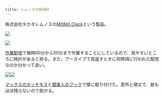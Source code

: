 ```yaml
---
title: レムノスの掛時計
---
```

株式会社タカタレムノスの[MONO Clock](https://www.amazon.co.jp/dp/B004UIT8BK)という製品。

![](https://lh3.googleusercontent.com/docs/ADP-6oFBXA57SEzUJEqOYPxG8gujouvYwdQTPUE8IIYHqXUAkgKpDsxLIubSlxs5bpziyWeQ6v_3RFqNGMUSsPhC8K6QlNATvBVf8fkRc7nm-caRj8j4deFrfhEzmBBRxYv8JPdgD1OL4sO3DRz2TpzREFgqbKtZTVxaLxTXkNHjAFOTd4DCZvTuP_FPKdKawozRBLAtcsbXt91uyebuLKiQw9D9a2_zA4n67KfABRZLxdq-AicKtXJ_cf4N97Wb6DcpZd8htNI8Y9AyT0x-cuDXm0YECemlnqh4ple1Rb8KOrFXCL688GGCRRiD3y59BwBnI433gkc2d_g0X7FMSnfa3WyCJqr6Q7NcO4MqJ56jJNqG9Q8E4fCh6TZsYUTN5wt3_Jsh01V27GNBzW0J3hERVlmb5leF5d2FPVCKcOP-4UAk0A9T_C4NdAGmkaiXNMW3eUPZ4Isine7UgQ8shOFwpX4NDmNl5ctjOORcLU6xF0VkRo35qwbBe85YCykG1t9MMN7ce99a8j8Tv2PJJQ3uGRrbVICuAtFmjfZsBiRdxl-JwZNIS_aH1kmQ9IAaOdQLPWW5jam7jCSeDG1wnvwn8XbRJV1HGgGqDOf3iAfktNk4shXRJ33FaO437FrBIAhImfd2jpw7PxBizrX5zMdvZphzUp1y9IMdluK2tBBOnl4g0HkO2E8sjQLnXPdpEb3zobaFKi40YQumpoFQHCbNwdvOD8C8oU_4l75T6c4sSY2KY33XPGVUUPkuFxG5vZF4MPHGqZzhZ-zPn9KHWfe2gyepzybqhHoAQCSSwMLBT88yPy5v8GMDErer5bneo_che_MuIEDNwLZSRc289WwvDABFbPYmn2J4ahBkvT3IFDj37d2DCm3LneltywB2lTTCb7QnQLVNLzEMe7W1NIjWIyFK6fRe4melR6yS0wavt_fm0ITyWkRGapWR6iAbE0foTXuNSwWvCmEdh2mn6pAZ9F_4VDeH_sXkcBmqZzmg3q5GL3z0qsjgqTnWCtSpPu2cix93HK9K9kiUCT7L07IFsIfX6i0txeykJxSFnAW3JmDve1YOALEpPg4i2uCvC6tCEQfNfFeYZywgIPlQf0wdC3hxOb-KK0PA1wIqvG5TF8m2fTwaa7DsH2VWb08V7BhzH_nloP0dejBUpJ3yLUtXa4K7bOTlgtl8kje8uGwL4MvZwPMMhhjV5mGFHHisuPrxIIp203YbAdCoqna0vwWmnU3xoF9lYTZTOnakhZDi5s0WTLiV)

![](https://lh3.googleusercontent.com/docs/ADP-6oFE_iF-q39tRyx5bX_lMh-9yTzbcjYGeMonS7cT32edeQjYz_gS5kPwwPn4-eq_t6hFQjK1MZo4BRU77xbEj7zXvWICUVzdNkutRZxToatGwCiGCVdWACr-CoFgQyzofex9G0Lc8JrY_k-DA5gPhEB1PMHaZ-dvCC3NrgewuxYYP3y5x9NwIO2529zHzbrd0IzaA671xbs1bJayQdLoyaj-Jh7AgYQXuIVS9vJIT3lyW02ZQOpYRdUmq_BJWVG4VKr6tK44wmOjM09uxP9AU6vlx97-zvM3LfWZIz5OStfkiOI1wNoEKyyDb9J8N4o1PppgmkoIts9Iu2pp9llRktOiw6N7ARCC2PilqKFR8cB3mNSZTrd_vNPECYcNheAEjIYLkx3D_p-bF0DXOGyFF7GkQnkvA8P05gcy9ypTdnqAdgsvnbvfb951BFtnuHukSUynl8kL4Ziy2xsU163bk5BP4i-Apa6SwphGcs6EjiPgzZjpI82K6TZMlyJMaWmUV2E1pOEGQj_YVXEtABvs_mRdQyNj-u6AMDNXtXYn_sb7KpLwo5pBZmQcN5Bi56QzffS7shgQBXBDJv-D2xWQrc6Lb4vU6E-6tPRnPfBPyLvKFPUzwWvGIUP3Z1vEM2RuPT5hSNQNr89ACDC3azlP9KmCVPVGSw1f77WyptLeK17E8ee1e0Iub-gPDV2jFjokf2eLLO9K5LLcyuAX1GWzYVoB3gTV6T-TCw6w5yZWN-NppuKAHf664XfncvE8e2_-DaDCXFk2RS9AAzxBDCC4XDJ1C3-WdnvfpgLd92Ls55Kl09H9ek3D-F2UfKBV_TYUT0qp6mNM9l55pnOEbUtXFQzrnb9CxGCw7QlZkwndNWRAiPRhKFUVgB4JzOm1fwCLA0ABg-perERgRjkDlw7Jpckhq4ove12hiZY1-HqYNTZY8_XtlZRfmqeVfpjhk-6xCw4S9FqCWz4lZCiHxXFfptyekygXS8P2Vo_U8FM_5J_RE33Zq-nZD7pqUtmXtMycyE77Cm7MS3FNNoRjHtVawHIr8u2oW1m20sJgPm8zgS2P-cPj42cX_xPhcrcq54iqKRt8waHyLD5a4oakdAUIXSvSx4vVmWkXhPBMY-tzpVA7aTPlwNqMFO5JKI65vuzVSEkrjqmJrM3vrXgATcMwPr6UEcjX0qHjXnZi-ceiyCB-zFKTIC6OeiPpkFw8z39a7_c71cYcXguSxnetfmxR7xeb5e7WvjkPMlN2p3EOYkUDkiYT)

[作業配信](https://www.youtube.com/channel/UC5s-KpSDGzxWPWNv94PnJHw)で毎時00分から50分まで作業することにしているので、見やすいところに時計があると捗る。また、アーカイブで見返すときに何時頃に行われた配信なのか分かって良い。

![](https://lh3.googleusercontent.com/docs/ADP-6oGggEttB2UGjO5m-5ySy3n5i5sKLminjzHPcU3R1Qh31DYgp5TZ4CBcOc_pa6U2IUpsmKg2sUOvcowipGpIFrYIxcuzqVZnqjQLt592Bww6njyal9rJURid08CVkVCI5tsObfNsF4qc4zeHBwX6M1ktAhSKcnqU0vRKWSbgM4_IIZUPxy-Nar_AEe02cxSPrnWHLCYIEz-N_dvnEUjdCEeXp8n9pR67Lk9GZ5Wb6ODcsXSQuQNSlDZBu8OcVeKmUMiAM1EJVuLcu_b2c2oUaL6RoaFFNkIzzGetmvg2SQZLFDUJ3Vo83rZlGtMsgU7stqrB8t_b14b4cF0MQBzg58nHCOFCgtfNTChixzuN6VPwIDWblOE9d1gi0Pop9wJMPIkDg2rPVwUIvje8QnCHB6tgdXJeQcJFLxp5nN-yLYQLKLSxRJBsNqkvzpeDClAf1XkA_Rg2BLIofI8Ns_g7VpI4Qt-l9c5sm10nXo-PhaWTOQIkxZb_cb_mvNVHoh8gAerIeGbTzgqWWFn8bgl7pSnEj_rfsgcSycE9L696VjQNMpaV6B3knA-bEKC5JN4p-TcYbDjDQcgrdy9sPJxaT_L9AFy7Gm-X4a_C17YuYZY8_AuJfAedHU07HstVv-IHyRcqIx-836cE6UvHyBoiRaiCMJrppVZhkhfkgo1Qhij2CwsiVjyRPToaP2kmrXoiKz9eZ2gFWzCpc0eZuKek30dJkPK-RxoIDADSFVJDgmRVB3sV1ph1s6uM7MMhMpfKv0bf26v3hzQtahztOx3t9fYRn3aZICJ_8E3JLmZ0MwA3kgtkd2K1TUXgzXNhkAWeY68nTo4qTsUu8tXGSx0kz1Pg8SCyymr_QpW4kmjBddpD2yGnPOJPkMsoNDgRJhjqXTzHhr7Ars3w1U-AtBcV4WEcdbGZao2nNZ0icu6FS4Aa8_GxHTZtdm9WgXnCl13dedXBvMD7H_20Fox6IHaFOQYtKnPN2n5bsyO-xNU1XkxNRoxtrInoQJGYMpa3nGCP1GpuzpM8rOhdoukrTnplGVBV1FwcTkkQ2r-lkH7pyW_1Bm8212ZEhn5CjT34MQOa-D0rfMoOF2EkZtIOus_fgTSXZbTUUo9GBAv6vOvCa8iF6Q2j0ddDfgY9UKIBCyplur0up3Xl_QNT7JnGh3b3Z7QYltbskuEdrnYfWj2WVIdsakUgwkeH0tYrUbCAJFagLCekjFwmmoMLa99OGkGEY6zb-pE2UU9gDQioMPZInial731P)![](https://lh3.googleusercontent.com/docs/ADP-6oFqmRJXoNWhs2d70z26NdNctlkTbvHRdY4cnAFYGjbd8NeXhBr4lPBZc72pmJXm5-uMpGITvrRqFaGJwo7iY_q0_44_IVsn35VtjhSYoxUliWden2atgIaGujqRazo9FmWuEt8MYJi2KKmlgs3zs15uLshm5ckt04l4_BKZQLoM2bBJBqnYpb-dIg9xgJN1E6epm9uvXj5oCheKE-8hzfRrjLb-xQD_eqP9pArN8X2Q9tV3OwnDJX4bdVFar6RTpBXQtZm3cGKK0ZEUTqJzkEGXyMvdBGoif8-xeCha25YA3CLo6D3m5uKF6a0H6aof1F-9lckMzd5u7wve6ndhvtsnjugGNnntL82A9B4KUQohDEPk5WPgtV2xh1BRuAgn7soLDOqNwqKkAJ7Ju7Go7db0SNT47HInPpbXsfjkr--t8URguMIvUEHxIw7eMtuK-LNm3z_QgeVlENR8IDRgTvXWsvHCIC5gbktRRWaQoriM-DFAz4EDZwohImXco-55v4gBCyPlyV9rFx93K_sxfPQW0TVkbDNzHtPDHfZuDz8ZtNjZqj9eCwgYJ3D2eWBTFP3FNLLEeW8rRKCtF0qTGS_MuDaqFjqF4ZLTQfWQ7G2zzBRSB16-Xx_ZQqB-BKSbF7Fy0-OelVyV6NnCV_jx-gjbkjP-uex4ZF58wFAVV3ujW-7Y6HhqSTFWc1xDkSb0bwR6LjP2hOlMldLk02a8-eeF7Bo1cp8zG4xz57b12xmrVcIN2cy2_pL4sFjHM5UTj956OuLZmN177o_XpI--KMhJ8j01_Ph48ohvDV6GIj4VfLSUjrD3KCqVaWvQydwkUVXm1lX2kJhGEedFXnS3lMpzaFarRwQLkzXacPukzapAPMLc2rBm4XaKmWXY9FQojFqK98KIWBa54a7bYTGt4WVkPDqV6atXgsqqZY6Y_mIACHmB5CXGnnZI9v9wlUFABrI3ggD3kZZ8RyDoSbxdeAKa-nj16yN18npx9A1bWblYf8NqLB72e_xgPhJOBTe6TgAWkNAo_vYx7U8j5wud1d3XkVIHq9yOGrnpzASqulTx5sZRotKcvwz7Hef4kG-oFOmht_RjCnMmt_pKF4xNdoWp8-sgh5-t6M9m9N7vxF6mGvELZDSYemDwPuL6IZkfce5Ebp1sgl0_XmdfupDu3PnN4ZUHWm75udgxNbrWjZJeCsNB9FMk1IHQecDQ1hsd1cGlHUfgG_GGJUa0Y8t9QKiBFpWV_GfuCJzmJglRjs32CpZ0)

[マックスのホッチキス](https://www.amazon.co.jp/dp/B000O9WRWG)と[壁美人のフック](https://www.amazon.co.jp/dp/B00CU78TDG)で壁に取り付けた。意外と頑丈で、跡もほぼ残らないので助かる。

